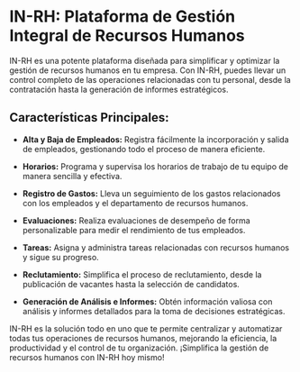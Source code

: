 # IN-RH: Plataforma de Gestión Integral de Recursos Humanos

IN-RH es una potente plataforma diseñada para simplificar y optimizar la gestión de recursos humanos en tu empresa. Con IN-RH, puedes llevar un control completo de las operaciones relacionadas con tu personal, desde la contratación hasta la generación de informes estratégicos.

## Características Principales:

- **Alta y Baja de Empleados:** Registra fácilmente la incorporación y salida de empleados, gestionando todo el proceso de manera eficiente.

- **Horarios:** Programa y supervisa los horarios de trabajo de tu equipo de manera sencilla y efectiva.

- **Registro de Gastos:** Lleva un seguimiento de los gastos relacionados con los empleados y el departamento de recursos humanos.

- **Evaluaciones:** Realiza evaluaciones de desempeño de forma personalizable para medir el rendimiento de tus empleados.

- **Tareas:** Asigna y administra tareas relacionadas con recursos humanos y sigue su progreso.

- **Reclutamiento:** Simplifica el proceso de reclutamiento, desde la publicación de vacantes hasta la selección de candidatos.

- **Generación de Análisis e Informes:** Obtén información valiosa con análisis y informes detallados para la toma de decisiones estratégicas.

IN-RH es la solución todo en uno que te permite centralizar y automatizar todas tus operaciones de recursos humanos, mejorando la eficiencia, la productividad y el control de tu organización. ¡Simplifica la gestión de recursos humanos con IN-RH hoy mismo!
